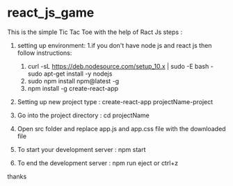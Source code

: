 # react_js_game
This is the simple Tic Tac Toe  with the help of Ract Js
steps :
1. setting up environment:
    1.if you don't have node js and react js then follow instructions:
      1. curl -sL https://deb.nodesource.com/setup_10.x | sudo -E bash -sudo apt-get install -y nodejs
      2. sudo npm install npm@latest -g
      3. npm install -g create-react-app
    
    
2. Setting up new project type : create-react-app projectName-project
3. Go into the project directory : cd projectName
4. Open src folder and replace app.js and app.css file with the downloaded file
5. To start your development server : npm start
6. To end the development server : npm run eject   or ctrl+z


thanks
